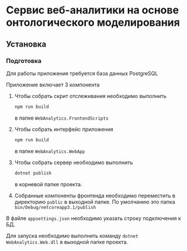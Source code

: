 # Сервис веб-аналитики на основе онтологического моделирования

## Установка

### Подготовка

Для работы приложения требуется база данных PostgreSQL

Приложение включает 3 компонента
   
1. Чтобы собрать скрит отслеживания необходимо выполнить

    ```bash
    npm run build
    ```
   
   в папке `WebAnalytics.FrontendScripts`
   
2. Чтобы собрать интерфейс приложения

    ```bash
    npm run build
    ```

    в папке `WebAnalytics.WebApp`
    
3. Чтобы собрать сервер необходимо выполнить 

    ```bash
    dotnet publish
    ```
   в корневой папке проекта.
   
4. Собранные компоненты фронтенда необходимо переместить в директорию `public` в выходной папке.
По умолчанию это папка `bin/Debug/netcoreapp3.1/publish`
   
В файле `appsettings.json` необходимо указать строку подключения к БД. 

Для запуска необходимо выполнить команду `dotnet WebAnalytics.Web.dll` в выходной папке проекта.